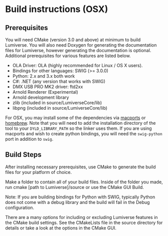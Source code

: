 # Build instructions (OSX)

## Prerequisites
You will need CMake (version 3.0 and above) at minimum to build Lumiverse.
You will also need Doxygen for generating the documentation files for
Lumiverse, however generating the documentation is optional. Additional
prerequisites for various features are listed below.

* OLA Driver: OLA (highly recommended for Linux / OS X users).
* Bindings for other languages: SWIG (>= 3.0.0)
* Python: 2.x and 3.x both work
* C#: .NET (any version that works with SWIG)
* DMX USB PRO MK2 driver: ftd2xx
* Arnold Renderer (Experimental)
* Arnold development library
* zlib (included in source/LumiverseCore/lib)
* libpng (included in source/LumiverseCore/lib)

For OSX, you may install some of the dependencies via [macports](https://www.macports.org/) or [homebrew](http://brew.sh/). Note that you will need to add the installation directory of the tool to your `DYLD_LIBRARY_PATH` so the linker uses them. If you are using macports and wish to create python bindings, you will need the `swig-python` port in addition to `swig`.

## Build Steps
After installing necessary prerequisites, use CMake to generate the build
files for your platform of choice.

Make a folder to contain all of your build files. Inside of the folder you
made, run cmake [path to Lumiverse]/source or use the CMake GUI Build.

Note: If you are building bindings for Python with SWIG, typically Python
does not come with a debug library and the build will fail in the Debug
configuration.

There are a many options for including or excluding Lumiverse features in
the CMake build settings. See the CMakeLists file in the source directory
for details or take a look at the options in the CMake GUI.
